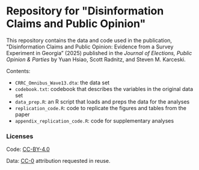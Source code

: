 # Repository for "Disinformation Claims and Public Opinion"

This repository contains the data and code used in the publication, "Disinformation Claims and Public Opinion: Evidence from a Survey Experiment in Georgia” (2025) published in the *Journal of Elections, Public Opinion &amp; Parties* by Yuan Hsiao, Scott Radnitz, and Steven M. Karceski. 

Contents: 

- `CRRC_Omnibus_Wave13.dta`: the data set
- `codebook.txt`: codebook that describes the variables in the original data set
- `data_prep.R`: an R script that loads and preps the data for the analyses
- `replication_code.R`: code to replicate the figures and tables from the paper
- `appendix_replication_code.R`: code for supplementary analyses

### Licenses

Code: [CC-BY-4.0](https://creativecommons.org/licenses/by/4.0/)

Data: [CC-0](http://creativecommons.org/publicdomain/zero/1.0/) attribution requested in reuse.
